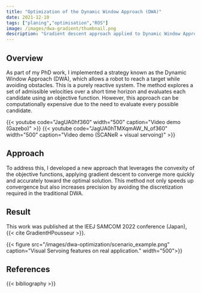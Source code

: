 ```yaml
---
title: "Optimization of the Dynamic Window Approach (DWA)"
date: 2021-12-10
tags: ["planing","optimisation","ROS"]
image: /images/dwa-gradient/thumbnail.png
description: "Gradient descent approach applied to Dynamic Window Approach, optimizing the convergence and the quality."
---
```


## Overview

As part of my PhD work, I implemented a strategy known as the Dynamic Window Approach (DWA), which allows a robot to reach a target while avoiding obstacles. This is a purely reactive system. The method explores a set of admissible velocities over a short time horizon and evaluates each candidate using an objective function. However, this approach can be computationally expensive due to the need to evaluate every possible candidate.

{{< youtube code="JagUA0hf360" width="500" caption="Video demo (Gazebo)" >}}
{{< youtube code="JagUA0hTMXqmAW_N_of360" width="500" caption="Video demo (SCANeR + visual servoing)" >}}
## Approach 

To address this, I developed a new approach that leverages the convexity of the objective functions, applying gradient descent to converge more quickly and accurately toward the optimal solution. This method not only speeds up convergence but also increases precision by avoiding the discretization required in the traditional DWA.

## Result

This work was published at the IEEJ SAMCOM 2022 conference (Japan), {{< cite GradientHPousseur >}}.

{{< figure src="/images/dwa-optimization/scenario_example.png" caption="Visual Servoing features on real application." width="500">}}


## References
{{< bibliography >}}